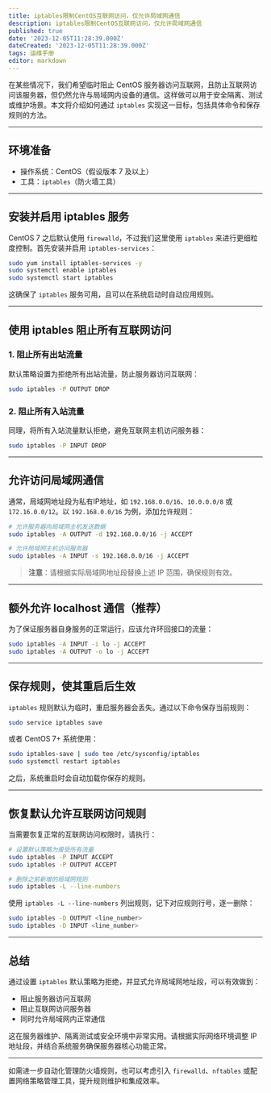 ```yaml
---
title: iptables限制CentOS互联网访问，仅允许局域网通信
description: iptables限制CentOS互联网访问，仅允许局域网通信
published: true
date: '2023-12-05T11:28:39.000Z'
dateCreated: '2023-12-05T11:28:39.000Z'
tags: 运维手册
editor: markdown
---
```


在某些情况下，我们希望临时阻止 CentOS 服务器访问互联网，且防止互联网访问该服务器，但仍然允许与局域网内设备的通信。这样做可以用于安全隔离、测试或维护场景。本文将介绍如何通过 `iptables` 实现这一目标，包括具体命令和保存规则的方法。

<!-- more -->

---

## 环境准备

- 操作系统：CentOS（假设版本 7 及以上）
- 工具：`iptables`（防火墙工具）

---

## 安装并启用 iptables 服务

CentOS 7 之后默认使用 `firewalld`，不过我们这里使用 `iptables` 来进行更细粒度控制。首先安装并启用 `iptables-services`：

```bash
sudo yum install iptables-services -y
sudo systemctl enable iptables
sudo systemctl start iptables
```

这确保了 `iptables` 服务可用，且可以在系统启动时自动应用规则。

---

## 使用 iptables 阻止所有互联网访问

### 1. 阻止所有出站流量

默认策略设置为拒绝所有出站流量，防止服务器访问互联网：

```bash
sudo iptables -P OUTPUT DROP
```

### 2. 阻止所有入站流量

同理，将所有入站流量默认拒绝，避免互联网主机访问服务器：

```bash
sudo iptables -P INPUT DROP
```

---

## 允许访问局域网通信

通常，局域网地址段为私有IP地址，如 `192.168.0.0/16`、`10.0.0.0/8` 或 `172.16.0.0/12`。以 `192.168.0.0/16` 为例，添加允许规则：

```bash
# 允许服务器向局域网主机发送数据
sudo iptables -A OUTPUT -d 192.168.0.0/16 -j ACCEPT

# 允许局域网主机访问服务器
sudo iptables -A INPUT -s 192.168.0.0/16 -j ACCEPT
```

> **注意**：请根据实际局域网地址段替换上述 IP 范围，确保规则有效。

---

## 额外允许 localhost 通信（推荐）

为了保证服务器自身服务的正常运行，应该允许环回接口的流量：

```bash
sudo iptables -A INPUT -i lo -j ACCEPT
sudo iptables -A OUTPUT -o lo -j ACCEPT
```

---

## 保存规则，使其重启后生效

`iptables` 规则默认为临时，重启服务器会丢失。通过以下命令保存当前规则：

```bash
sudo service iptables save
```

或者 CentOS 7+ 系统使用：

```bash
sudo iptables-save | sudo tee /etc/sysconfig/iptables
sudo systemctl restart iptables
```

之后，系统重启时会自动加载你保存的规则。

---

## 恢复默认允许互联网访问规则

当需要恢复正常的互联网访问权限时，请执行：

```bash
# 设置默认策略为接受所有流量
sudo iptables -P INPUT ACCEPT
sudo iptables -P OUTPUT ACCEPT

# 删除之前新增的局域网规则
sudo iptables -L --line-numbers
```

使用 `iptables -L --line-numbers` 列出规则，记下对应规则行号，逐一删除：

```bash
sudo iptables -D OUTPUT <line_number>
sudo iptables -D INPUT <line_number>
```

---

## 总结

通过设置 `iptables` 默认策略为拒绝，并显式允许局域网地址段，可以有效做到：

- 阻止服务器访问互联网
- 阻止互联网访问服务器
- 同时允许局域网内正常通信

这在服务器维护、隔离测试或安全环境中非常实用。请根据实际网络环境调整 IP 地址段，并结合系统服务确保服务器核心功能正常。

---

如需进一步自动化管理防火墙规则，也可以考虑引入 `firewalld`、`nftables` 或配置网络策略管理工具，提升规则维护和集成效率。
